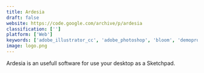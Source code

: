 ```yaml
---
title: Ardesia
draft: false 
website: https://code.google.com/archive/p/ardesia
classification: ['']
platform: ['Web']
keywords: ['adobe_illustrator_cc', 'adobe_photoshop', 'bloom', 'demopro', 'desktop_board', 'epic_pen', 'flysketch', 'gimp', 'glassbrick', 'hyperlens', 'krita', 'mypaint', 'pixelmator', 'pylote', 'ultimate_pen', 'vector_artist', 'vov_screen_recorder', 'zoomtext', 'gink', 'izoom']
image: logo.png
---
```

Ardesia is an usefull software for use your desktop as a Sketchpad.